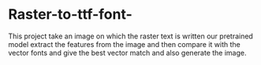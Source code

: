 # Raster-to-ttf-font-
This project take an image on which the raster text is written our pretrained model extract the features from the image and then compare it with the vector fonts and give the best vector match and also generate the image.
